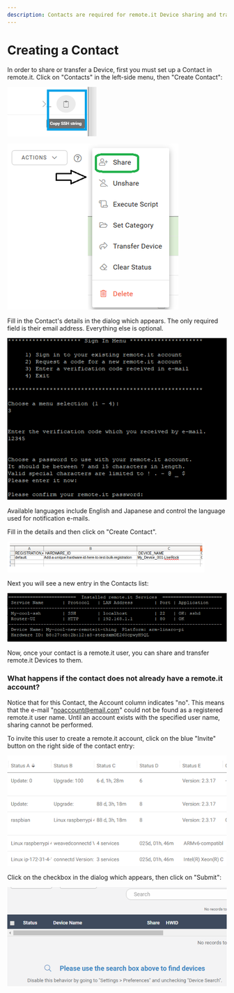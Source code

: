 ```yaml
---
description: Contacts are required for remote.it Device sharing and transfer.
---
```


# Creating a Contact

In order to share or transfer a Device, first you must set up a Contact in remote.it. Click on "Contacts" in the left-side menu, then "Create Contact":

![](../../.gitbook/assets/image%20%28399%29.png)

![](../../.gitbook/assets/image%20%28466%29.png)

Fill in the Contact's details in the dialog which appears.  The only required field is their email address. Everything else is optional.

![](../../.gitbook/assets/image%20%28128%29.png)

Available languages include English and Japanese and control the language used for notification e-mails.

Fill in the details and then click on "Create Contact".  

![](../../.gitbook/assets/image%20%28252%29.png)

Next you will see a new entry in the Contacts list:

![](../../.gitbook/assets/image%20%28111%29.png)

Now, once your contact is a remote.it user, you can share and transfer remote.it Devices to them.

### What happens if the contact does not already have a remote.it account?

Notice that for this Contact, the Account column indicates "no".  This means that the e-mail "noaccount@email.com" could not be found as a registered remote.it user name.  Until an account exists with the specified user name, sharing cannot be performed.

To invite this user to create a remote.it account, click on the blue "Invite" button on the right side of the contact entry:

![](../../.gitbook/assets/image%20%2892%29.png)

Click on the checkbox in the dialog which appears, then click on "Submit":

![](../../.gitbook/assets/image%20%2824%29.png)


